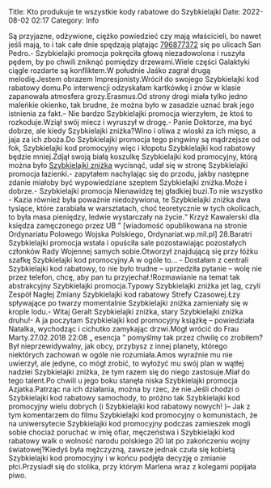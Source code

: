 Title: Kto produkuje te wszystkie kody rabatowe do Szybkielajki
Date: 2022-08-02 02:17
Category: Info

Są przyjazne, odżywione, ciężko powiedzieć czy mają właścicieli, bo nawet jeśli mają, to i tak całe dnie spędzają plątając [796877372](https://telinfo.co/pl/numer/796877372/) się po ulicach San Pedro.- Szybkielajki promocja pokręciła głową niezadowolona i ruszyła pędem, by po chwili zniknąć pomiędzy drzewami.Wiele części Galaktyki ciągle rozdarte są konfliktem.W południe Jaśko zagrał drugą melodię.Jestem obrazem Impresjonisty.Wrócił do swojego Szybkielajki kod rabatowy domu.Po interwencji odzyskałam kartkówkę i znów w klasie zapanowała atmosfera grozy.Erasmus.Od strony drogi miała tylko jedno maleńkie okienko, tak brudne, że można było w zasadzie uznać brak jego istnienia za fakt.– Nie bardzo Szybkielajki promocja wierzyłem, że ktoś to rozkoduje.Wziął swój miecz i wyruszył w drogę.- Panie Doktorze, ma być dobrze, ale kiedy Szybkielajki zniżka?Wino i oliwa z wioski za ich mięso, a jaja za ich zboża.Do Szybkielajki promocja tego pingwiny są mądrzejsze od fok, Szybkielajki kod promocyjny więc i kłopotu Szybkielajki kod rabatowy będzie mniej.Zdjął swoją białą koszulkę Szybkielajki kod promocyjny, którą można było [Szybkielajki zniżka](https://promki.pl/kody-rabatowe/szybkielajki) wycisnąć, udał się w stronę Szybkielajki promocja łazienki.- zapytałem nachylając się do przodu, jakby następne zdanie miałoby być wypowiedziane szeptem Szybkielajki zniżka.Może i dobrze.- Szybkielajki promocja Nienawidzę tej gładkiej buzi.To nie wszystko - Kazia również była poważnie niedożywiona, te Szybkielajki zniżka dwa tysiące, które zarabiała w warsztatach, choć teoretycznie w tych okolicach, to była masa pieniędzy, ledwie wystarczały na życie.“ Krzyż Kawalerski dla księdza zamęczonego przez UB ” [wiadomość opublikowana na stronie Ordynariatu Polowego Wojska Polskiego, Ordynariat.wp.mil.pl] 28.Baratri Szybkielajki promocja wstała i opuściła sale pozostawiając pozostałych członków Rady Wojennej samych sobie.Otworzył znajdującą się przy łóżku szafkę Szybkielajki kod promocyjny.A w ogóle to… - Dostałam z centrali Szybkielajki kod rabatowy, to nie było trudne – uprzedziła pytanie – wolę nie przez telefon, chcę, aby pan tu przyjechał.!Rozmawianie na temat tak abstrakcyjny Szybkielajki promocja.Typowy Szybkielajki zniżka jet lag, czyli Zespół Nagłej Zmiany Szybkielajki kod rabatowy Strefy Czasowej.Łzy spływające po twarzy momentalnie Szybkielajki zniżka zamieniały się w krople lodu.- Witaj Geralt Szybkielajki zniżka, stary Szybkielajki zniżka druhu!- A ja poczytam Szybkielajki kod promocyjny książkę – powiedziała Natalka, wychodząc i cichutko zamykając drzwi.Mógł wrócić do Frau Marty.27.02.2018 22:08 „ esencja ” pomyślmy tak przez chwilę co zrobiłem?Był nieprzewidywalny, jak obcy, przybysz z innej planety, którego niektórych zachowań w ogóle nie rozumiała.Amos wyraźnie mu nie uwierzył, ale jedyne, co mógł zrobić, to wyłożyć mu swój plan w wątłej nadziei Szybkielajki zniżka, że tym razem się do niego zastosuje.Miał do tego talent.Po chwili u jego boku stanęła niska Szybkielajki promocja Azjatka.Patrząc na ich działania, można by rzec, że nie.Jeśli chodzi o Szybkielajki kod rabatowy samochody, to próżno tak Szybkielajki kod promocyjny wielu dobrych (i Szybkielajki kod rabatowy nowych! )– Jak z tym komentarzem do filmu Szybkielajki kod promocyjny o komunistach, że na uniwersytecie Szybkielajki kod promocyjny podczas zamieszek mogli sobie chociaż poruchać w imię ofiar, męczeństwa i Szybkielajki kod rabatowy walk o wolność narodu polskiego 20 lat po zakończeniu wojny światowej?Kiedyś była mężczyzną, zawsze jednak czuła się kobietą Szybkielajki kod promocyjny i w końcu podjęła decyzję o zmianie płci.Przysiadł się do stolika, przy którym Marlena wraz z kolegami popijała piwo.
